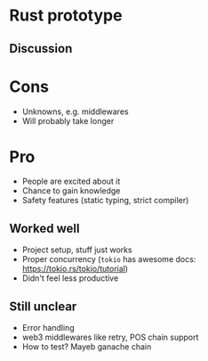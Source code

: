 # Rust prototype

## Discussion
# Cons
- Unknowns, e.g. middlewares
- Will probably take longer


# Pro
- People are excited about it
- Chance to gain knowledge
- Safety features (static typing, strict compiler)

## Worked well

- Project setup, stuff just works
- Proper concurrency (`tokio` has awesome docs: https://tokio.rs/tokio/tutorial)
- Didn't feel less productive


## Still unclear
- Error handling
- web3 middlewares like retry, POS chain support
- How to test? Mayeb ganache chain
